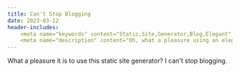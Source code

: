 ```yaml
---
title: Can't Stop Blogging
date: 2023-03-12
header-includes:
    <meta name="keywords" content="Static,Site,Generator,Blog,Elegant" />
    <meta name="description" content="Oh, what a pleasure using an elegant static site generator is!" />
---
```


What a pleasure it is to use this static site generator? I can't stop blogging.
